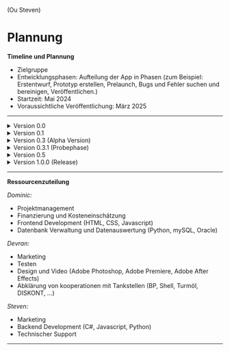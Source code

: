 (Ou Steven)

# Plannung

**Timeline und Plannung**

+ Zielgruppe
+ Entwicklungsphasen: Aufteilung der App in Phasen (zum Beispiel: Erstentwurf, Prototyp erstellen, Prelaunch, Bugs und Fehler suchen und bereinigen, Veröffentlichen.)
+ Startzeit: Mai 2024
+ Voraussichtliche Veröffentlichung: März 2025

** **

<details> <summary>Version 0.0</summary>

*3 Monat* 

+ Datenbank mit Angabe der Fahrzeuge
+ Google und Apple Anfrage zur Benützung deren Maps
+ Anfrage der Einsatzkräfte
+ Erste App Design
+ Anfrage an Tankstellen (Shell, Turmöl, DISKONT etc. )

</details> 

<details> <summary>Version 0.1</summary>

*6 Monat*

+ Implemetieren der Maps
+ Inverstoren suchen (Veranschaulichung durch Prototyp)
</details>

<details> <summary> Version 0.3 (Alpha Version)</summary>

*9 Monate*

+ Cloudspeicher, Datensicherheit
+ ABGs verfassen
+ Alphaversion
</details>

<details> <summary> Version 0.3.1 (Probephase) </summary>

*12 Monate*

+ Kostenlose Nutzung der App - eingeschränkte Funktionen
+ Tester anwerben
</details>

<details> <summary> Version 0.5 </summary>

*12 - 14 Monate*

+ Auf Feedback eingehen
+ Verbesserungen angehen
</details>

<details> <summary> Version 1.0.0 (Release) </summary>

*16 Monate*

+ Full Release von Ride Social
</details>

** **

**Ressourcenzuteilung**

*Dominic:*  
- Projektmanagement
- Finanzierung und Kosteneinschätzung
- Frontend Development (HTML, CSS, Javascript)
- Datenbank Verwaltung und Datenauswertung (Python, mySQL, Oracle)
  
*Devran:*  
- Marketing
- Testen
- Design und Video (Adobe Photoshop, Adobe Premiere, Adobe After Effects)
- Abklärung von kooperationen mit Tankstellen (BP, Shell, Turmöl, DISKONT, ...)

*Steven:*  
- Marketing
- Backend Development (C#, Javascript, Python)
- Technischer Support

** ** 
